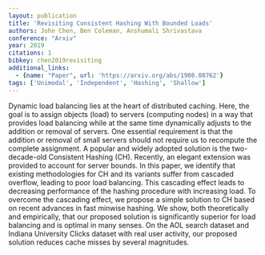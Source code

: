 ```yaml
---
layout: publication
title: 'Revisiting Consistent Hashing With Bounded Loads'
authors: John Chen, Ben Coleman, Anshumali Shrivastava
conference: "Arxiv"
year: 2019
citations: 1
bibkey: chen2019revisiting
additional_links:
  - {name: "Paper", url: 'https://arxiv.org/abs/1908.08762'}
tags: ['Unimodal', 'Independent', 'Hashing', 'Shallow']
---
```

Dynamic load balancing lies at the heart of distributed caching. Here, the
goal is to assign objects (load) to servers (computing nodes) in a way that
provides load balancing while at the same time dynamically adjusts to the
addition or removal of servers. One essential requirement is that the addition
or removal of small servers should not require us to recompute the complete
assignment. A popular and widely adopted solution is the two-decade-old
Consistent Hashing (CH). Recently, an elegant extension was provided to account
for server bounds. In this paper, we identify that existing methodologies for
CH and its variants suffer from cascaded overflow, leading to poor load
balancing. This cascading effect leads to decreasing performance of the hashing
procedure with increasing load. To overcome the cascading effect, we propose a
simple solution to CH based on recent advances in fast minwise hashing. We
show, both theoretically and empirically, that our proposed solution is
significantly superior for load balancing and is optimal in many senses. On the
AOL search dataset and Indiana University Clicks dataset with real user
activity, our proposed solution reduces cache misses by several magnitudes.
